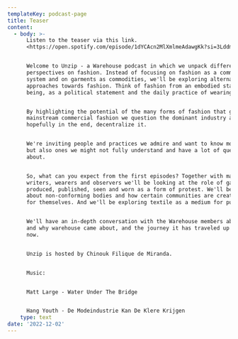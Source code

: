 ```yaml
---
templateKey: podcast-page
title: Teaser
content:
  - body: >-
      Listen to the teaser via this link.
      <https://open.spotify.com/episode/1dYCAcn2MlXmlmeAdawgKk?si=3LddmUslTgCvoE9LFKKGuA>


      Welcome to Unzip - a Warehouse podcast in which we unpack different
      perspectives on fashion. Instead of focusing on fashion as a commercial
      system and on garments as commodities, we'll be exploring alternative
      approaches towards fashion. Think of fashion from an embodied state of
      being, as a political statement and the daily practice of wearing clothes.


      By highlighting the potential of the many forms of fashion that go beyond
      mainstream commercial fashion we question the dominant industry and
      hopefully in the end, decentralize it.


      We're inviting people and practices we admire and want to know more about,
      but also ones we might not fully understand and have a lot of questions
      about.


      So, what can you expect from the first episodes? Together with makers,
      writers, wearers and observers we'll be looking at the role of garments,
      produced, published, seen and worn as a form of protest. We'll be talking
      about non-conforming bodies and how certain communities are creating space
      for themselves. And we'll be exploring textile as a medium for publishing.


      We'll have an in-depth conversation with the Warehouse members about how
      and why warehouse came about, and the journey it has traveled up until
      now.


      Unzip is hosted by Chinouk Filique de Miranda.


      Music:


      Matt Large - Water Under The Bridge


      Hang Youth - De Modeindustrie Kan De Klere Krijgen
    type: text
date: '2022-12-02'
---
```


